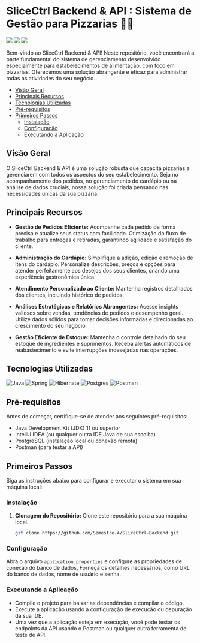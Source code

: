 ﻿# SliceCtrl Backend & API : Sistema de Gestão para Pizzarias 🍕🔌
 
<div>
  <img src="https://img.shields.io/github/stars/Semestre-4/SliceCtrl-Backend?color=232323&label=SliceCtrl-Backend&logo=github&labelColor=232323">
    <img src="https://img.shields.io/badge/Semestre-4-b820f9?labelColor=b820f9&logo=githubsponsors&logoColor=fff">
    <img src="https://img.shields.io/static/v1?label=&message=Java&color=007396&logo=java&logoColor=FFFFFF">
</div>

<p></p>

<p>Bem-vindo ao SliceCtrl Backend & API! Neste repositório, você encontrará a parte fundamental do sistema de gerenciamento desenvolvido especialmente para estabelecimentos de alimentação, com foco em pizzarias. Oferecemos uma solução abrangente e eficaz para administrar todas as atividades do seu negócio.</p>

- [Visão Geral](#visão-geral)
- [Principais Recursos](#principais-recursos)
- [Tecnologias Utilizadas](#tecnologias-utilizadas)
- [Pré-requisitos](pré-requisitos)
- [Primeiros Passos](#primeiros-passos)
  - [Instalação](#instalação)
  - [Configuração](#configuração)
  - [Executando a Aplicação](#executando-a-aplicação)


## Visão Geral
O SliceCtrl Backend & API é uma solução robusta que capacita pizzarias a gerenciarem com todos os aspectos do seu estabelecimento. Seja no acompanhamento dos pedidos, no gerenciamento do cardápio ou na análise de dados cruciais, nossa solução foi criada pensando nas necessidades únicas da sua pizzaria.

## Principais Recursos

- **Gestão de Pedidos Eficiente:** Acompanhe cada pedido de forma precisa e atualize seus status com facilidade. Otimização do fluxo de trabalho para entregas e retiradas, garantindo agilidade e satisfação do cliente.

- **Administração do Cardápio:**
Simplifique a adição, edição e remoção de itens do cardápio. Personalize descrições, preços e opções para atender perfeitamente aos desejos dos seus clientes, criando uma experiência gastronômica única.

- **Atendimento Personalizado ao Cliente:**
Mantenha registros detalhados dos clientes, incluindo histórico de pedidos.

- **Análises Estratégicas e Relatórios Abrangentes:**
Acesse insights valiosos sobre vendas, tendências de pedidos e desempenho geral. Utilize dados sólidos para tomar decisões informadas e direcionadas ao crescimento do seu negócio.

- **Gestão Eficiente de Estoque:**
Mantenha o controle detalhado do seu estoque de ingredientes e suprimentos. Receba alertas automáticos de reabastecimento e evite interrupções indesejadas nas operações.

## Tecnologias Utilizadas
![Java](https://img.shields.io/badge/java-%23ED8B00.svg?style=for-the-badge&logo=openjdk&logoColor=white)
![Spring](https://img.shields.io/badge/spring-%236DB33F.svg?style=for-the-badge&logo=spring&logoColor=white)
![Hibernate](https://img.shields.io/badge/Hibernate-59666C?style=for-the-badge&logo=Hibernate&logoColor=white)
![Postgres](https://img.shields.io/badge/postgres-%23316192.svg?style=for-the-badge&logo=postgresql&logoColor=white)
![Postman](https://img.shields.io/badge/Postman-FF6C37?style=for-the-badge&logo=postman&logoColor=white)

## Pré-requisitos

Antes de começar, certifique-se de atender aos seguintes pré-requisitos:

- Java Development Kit (JDK) 11 ou superior
- IntelliJ IDEA (ou qualquer outra IDE Java de sua escolha)
- PostgreSQL (instalação local ou conexão remota)
- Postman (para testar a API)

## Primeiros Passos

Siga as instruções abaixo para configurar e executar o sistema em sua máquina local:

### Instalação

1. **Clonagem do Repositório:** Clone este repositório para a sua máquina local.

   ```bash
   git clone https://github.com/Semestre-4/SliceCtrl-Backend.git
   
### Configuração

Abra o arquivo `application.properties` e configure as propriedades de conexão do banco de dados. Forneça os detalhes necessários, como URL do banco de dados, nome de usuário e senha.

### Executando a Aplicação

- Compile o projeto para baixar as dependências e compilar o código.
- Execute a aplicação usando a configuração de execução ou depuração da sua IDE.
- Uma vez que a aplicação esteja em execução, você pode testar os endpoints da API usando o Postman ou qualquer outra ferramenta de teste de API.
